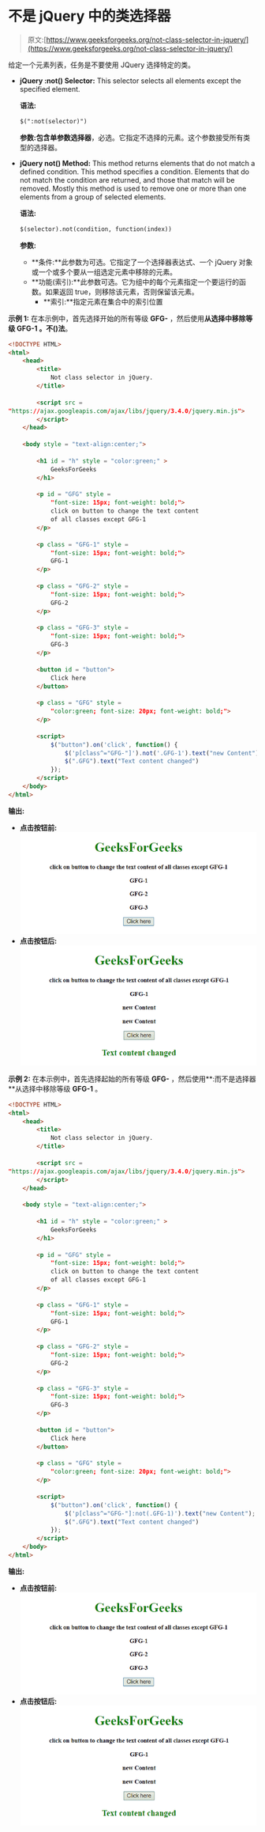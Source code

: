 # 不是 jQuery 中的类选择器

> 原文:[https://www.geeksforgeeks.org/not-class-selector-in-jquery/](https://www.geeksforgeeks.org/not-class-selector-in-jquery/)

给定一个元素列表，任务是不要使用 JQuery 选择特定的类。

*   **jQuery :not() Selector:** This selector selects all elements except the specified element.

    **语法:**

    ```html
    $(":not(selector)")
    ```

    **参数:**包含单参数**选择器**，必选。它指定不选择的元素。这个参数接受所有类型的选择器。

*   **jQuery not() Method:** This method returns elements that do not match a defined condition. This method specifies a condition. Elements that do not match the condition are returned, and those that match will be removed. Mostly this method is used to remove one or more than one elements from a group of selected elements.

    **语法:**

    ```html
    $(selector).not(condition, function(index))

    ```

    **参数:**

    *   **条件:**此参数为可选。它指定了一个选择器表达式、一个 jQuery 对象或一个或多个要从一组选定元素中移除的元素。
    *   **功能(索引):**此参数可选。它为组中的每个元素指定一个要运行的函数。如果返回 true，则移除该元素，否则保留该元素。
        *   **索引:**指定元素在集合中的索引位置

**示例 1:** 在本示例中，首先选择开始的所有等级 **GFG-** ，然后使用**从选择中移除等级 **GFG-1** 。不()法**。

```html
<!DOCTYPE HTML> 
<html> 
    <head> 
        <title> 
            Not class selector in jQuery.
        </title>

        <script src = 
"https://ajax.googleapis.com/ajax/libs/jquery/3.4.0/jquery.min.js">
        </script>
    </head> 

    <body style = "text-align:center;"> 

        <h1 id = "h" style = "color:green;" > 
            GeeksForGeeks 
        </h1>

        <p id = "GFG" style = 
            "font-size: 15px; font-weight: bold;">
            click on button to change the text content
            of all classes except GFG-1 
        </p>

        <p class = "GFG-1" style = 
            "font-size: 15px; font-weight: bold;">
            GFG-1
        </p>

        <p class = "GFG-2" style =
            "font-size: 15px; font-weight: bold;">
            GFG-2
        </p>

        <p class = "GFG-3" style =
            "font-size: 15px; font-weight: bold;">
            GFG-3
        </p>

        <button id = "button">
            Click here
        </button>

        <p class = "GFG" style =
            "color:green; font-size: 20px; font-weight: bold;">
        </p>

        <script> 
            $("button").on('click', function() {
                $('p[class^="GFG-"]').not('.GFG-1').text("new Content");
                $(".GFG").text("Text content changed")
            });         
        </script> 
    </body> 
</html>                    
```

**输出:**

*   **点击按钮前:**
    ![](img/1e4fedc0b00e0e991a79612921e17ebd.png)
*   **点击按钮后:**
    ![](img/9bfd2ab85eebab2ee4909e9072c97bfd.png)

**示例 2:** 在本示例中，首先选择起始的所有等级 **GFG-** ，然后使用**:而不是选择器**从选择中移除等级 **GFG-1** 。

```html
<!DOCTYPE HTML> 
<html> 
    <head> 
        <title> 
            Not class selector in jQuery.
        </title>

        <script src = 
"https://ajax.googleapis.com/ajax/libs/jquery/3.4.0/jquery.min.js">
        </script>
    </head> 

    <body style = "text-align:center;"> 

        <h1 id = "h" style = "color:green;" > 
            GeeksForGeeks 
        </h1>

        <p id = "GFG" style =
            "font-size: 15px; font-weight: bold;">
            click on button to change the text content
            of all classes except GFG-1 
        </p>

        <p class = "GFG-1" style =
            "font-size: 15px; font-weight: bold;">
            GFG-1
        </p>

        <p class = "GFG-2" style =
            "font-size: 15px; font-weight: bold;">
            GFG-2
        </p>

        <p class = "GFG-3" style = 
            "font-size: 15px; font-weight: bold;">
            GFG-3
        </p>

        <button id = "button">
            Click here
        </button>

        <p class = "GFG" style =
            "color:green; font-size: 20px; font-weight: bold;">
        </p>

        <script>         
            $("button").on('click', function() {
                $('p[class^="GFG-"]:not(.GFG-1)').text("new Content");
                $(".GFG").text("Text content changed")
            });         
        </script> 
    </body> 
</html>                    
```

**输出:**

*   **点击按钮前:**
    ![](img/1e4fedc0b00e0e991a79612921e17ebd.png)
*   **点击按钮后:**
    ![](img/9bfd2ab85eebab2ee4909e9072c97bfd.png)